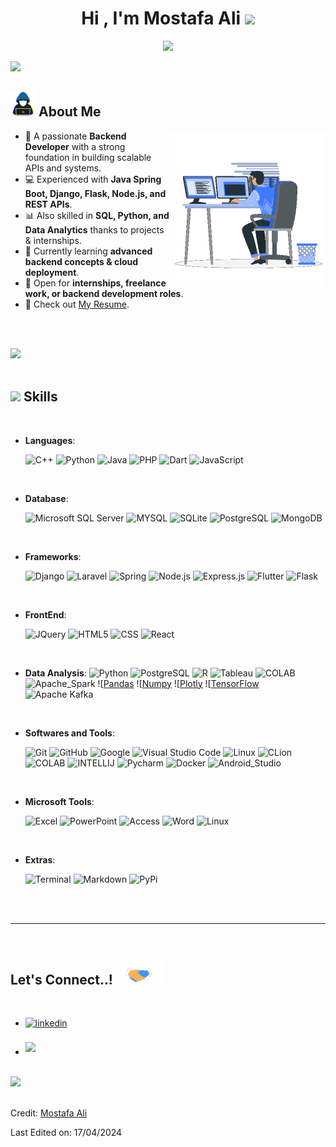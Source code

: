 <h1 align="center"><b>Hi , I'm Mostafa Ali </b><img src="https://media.giphy.com/media/hvRJCLFzcasrR4ia7z/giphy.gif" width="35"></h1>
<!--  -->
<!-- <p align="center" style="left:200px;">
	<a href="https://github.com/DenverCoder1/readme-typing-svg"><img src="https://readme-typing-svg.demolab.com?font=Fira+Code&weight=500&size=25&duration=2500&pause=500&random=false&width=435&lines=Al-Slamo+Alykom;Data+Analysis+%26+ML+Learner;FCAI+Student;Adore+Python+very+much;Love+eFootball"></a>
<!--[![Typing SVG](https://readme-typing-svg.demolab.com?font=Fira+Code&weight=500&size=25&duration=2500&pause=500&random=false&width=435&lines=Al-Slamo+Alykom;Data+Analysis+%26+ML+Learner;FCAI+Student;Adore+Python+very+much;Love+eFootbale)](https://git.io/typing-svg)-->


<p align="center">
  <a href="https://github.com/DenverCoder1/readme-typing-svg">
    <img src="https://readme-typing-svg.demolab.com?font=Fira+Code&weight=500&size=25&duration=2500&pause=500&random=false&width=435&lines=Al-Slamo+Alykom;Backend+Developer;FCAI+Fresh+Graduate;Love+Building+APIs;Passionate+about+Coding;Big+Fan+to+Al-Ahly+FC">
  </a>
</p>

<img src="https://user-images.githubusercontent.com/73097560/115834477-dbab4500-a447-11eb-908a-139a6edaec5c.gif"><br>


## <img src="https://github.com/0xAbdulKhalid/0xAbdulKhalid/raw/main/assets/mdImages/about_me.gif" width="40px"> **About Me**

<picture> 
  <img align="right" src="https://github.com/0xAbdulKhalid/0xAbdulKhalid/raw/main/assets/mdImages/Right_Side.gif" width="250px">
</picture>

- 🎯 A passionate **Backend Developer** with a strong foundation in building scalable APIs and systems.  
- 💻 Experienced with **Java Spring Boot, Django, Flask, Node.js, and REST APIs**.  
- 📊 Also skilled in **SQL, Python, and Data Analytics** thanks to projects & internships.  
- 🌱 Currently learning **advanced backend concepts & cloud deployment**.  
- 🚀 Open for **internships, freelance work, or backend development roles**.  
- 📄 Check out [My Resume](https://drive.google.com/file/d/1k-Uf3Aahe7U7J-FFg5OiYTyp3wsioCnV/view?usp=drive_link).  


<br><br>

<img src="https://user-images.githubusercontent.com/73097560/115834477-dbab4500-a447-11eb-908a-139a6edaec5c.gif"><br><br>

## <img src="https://media2.giphy.com/media/QssGEmpkyEOhBCb7e1/giphy.gif?cid=ecf05e47a0n3gi1bfqntqmob8g9aid1oyj2wr3ds3mg700bl&rid=giphy.gif" width ="25"><b> Skills</b>
<br>

<p align="center">

- **Languages**:
    
    ![C++](https://img.shields.io/badge/C++%20-%2300599C.svg?style=for-the-badge&logo=c%2B%2B&logoColor=white)
    ![Python](https://img.shields.io/badge/Python%20-%2314354C.svg?style=for-the-badge&logo=python&logoColor=white)
    ![Java](https://img.shields.io/badge/Java-ED8B00?style=for-the-badge&logo=openjdk&logoColor=white)
    ![PHP](https://img.shields.io/badge/PHP-777BB4?style=for-the-badge&logo=php&logoColor=white)
    ![Dart](https://img.shields.io/badge/Dart-0175C2?style=for-the-badge&logo=dart&logoColor=white)
    ![JavaScript](https://img.shields.io/badge/JavaScript-323330?style=for-the-badge&logo=javascript&logoColor=F7DF1E)
    
    

    
<br>   
    
- **Database**:

    ![Microsoft SQL Server](https://img.shields.io/badge/Microsoft%20SQL%20Server-CC2927?style=for-the-badge&logo=microsoft%20sql%20server&logoColor=white)
    ![MYSQL](https://img.shields.io/badge/MySQL-00000F?style=for-the-badge&logo=mysql&logoColor=white)
    ![SQLite](https://img.shields.io/badge/SQLite-07405E?style=for-the-badge&logo=sqlite&logoColor=white)
    ![PostgreSQL](https://img.shields.io/badge/PostgreSQL-316192?style=for-the-badge&logo=postgresql&logoColor=white)
    ![MongoDB](https://img.shields.io/badge/MongoDB-4EA94B?style=for-the-badge&logo=mongodb&logoColor=white)


<br>   
    
- **Frameworks**:

    ![Django](https://img.shields.io/badge/Django-092E20?style=for-the-badge&logo=django&logoColor=white)
    ![Laravel](https://img.shields.io/badge/Laravel-FF2D20?style=for-the-badge&logo=laravel&logoColor=white)
    ![Spring](https://img.shields.io/badge/Spring-6DB33F?style=for-the-badge&logo=spring&logoColor=white)
    ![Node.js](https://img.shields.io/badge/Node.js-43853D?style=for-the-badge&logo=node.js&logoColor=white)
    ![Express.js](https://img.shields.io/badge/Express%20js-000000?style=for-the-badge&logo=express&logoColor=white)
    ![Flutter](https://img.shields.io/badge/Flutter-02569B?style=for-the-badge&logo=flutter&logoColor=white)
    ![Flask](https://img.shields.io/badge/Flask-000000?style=for-the-badge&logo=flask&logoColor=white)


<br>  

- **FrontEnd**:
  
    ![JQuery](https://img.shields.io/badge/jQuery-0769AD?style=for-the-badge&logo=jquery&logoColor=white)
    ![HTML5](https://img.shields.io/badge/HTML-239120?style=for-the-badge&logo=html5&logoColor=white)
    ![CSS](https://img.shields.io/badge/CSS-239120?&style=for-the-badge&logo=css3&logoColor=white)
    ![React](https://img.shields.io/badge/React-20232A?style=for-the-badge&logo=react&logoColor=61DAFB)
   


<br>

- **Data Analysis**:
    ![Python](https://img.shields.io/badge/Python%20-%2314354C.svg?style=for-the-badge&logo=python&logoColor=white)
    ![PostgreSQL](https://img.shields.io/badge/PostgreSQL-316192?style=for-the-badge&logo=postgresql&logoColor=white)
    ![R](https://img.shields.io/badge/R-276DC3?style=for-the-badge&logo=r&logoColor=white)
    ![Tableau](https://img.shields.io/badge/Tableau-E97627?style=for-the-badge&logo=Tableau&logoColor=white)
    ![COLAB](https://img.shields.io/badge/Colab-F9AB00?style=for-the-badge&logo=googlecolab&color=525252)
    ![Apache_Spark](https://img.shields.io/badge/Apache_Spark-FFFFFF?style=for-the-badge&logo=apachespark&logoColor=#E35A16)
    ![[Pandas](https://img.shields.io/badge/Pandas-2C2D72?style=for-the-badge&logo=pandas&logoColor=white)
    ![[Numpy](https://img.shields.io/badge/Numpy-777BB4?style=for-the-badge&logo=numpy&logoColor=white)
    ![[Plotly](https://img.shields.io/badge/Plotly-239120?style=for-the-badge&logo=plotly&logoColor=white)
    ![[TensorFlow](https://img.shields.io/badge/TensorFlow-FF6F00?style=for-the-badge&logo=TensorFlow&logoColor=white)
    ![Apache Kafka](https://img.shields.io/badge/Apache%20Kafka-000?style=for-the-badge&logo=apachekafka)

    
<br>

- **Softwares and Tools**:

    ![Git](https://img.shields.io/badge/git-%23F05033.svg?style=for-the-badge&logo=git&logoColor=white)
    ![GitHub](https://img.shields.io/badge/github-%23121011.svg?style=for-the-badge&logo=github&logoColor=white)
    ![Google](https://img.shields.io/badge/google-%234285F4.svg?style=for-the-badge&logo=google&logoColor=white)
    ![Visual Studio Code](https://img.shields.io/badge/Visual%20Studio%20Code-0078d7.svg?style=for-the-badge&logo=visual-studio-code&logoColor=white)
    ![Linux](https://img.shields.io/badge/Linux-FCC624?style=for-the-badge&logo=linux&logoColor=black) 
    ![CLion](https://img.shields.io/badge/CLion-000000?style=for-the-badge&logo=clion&logoColor=white) 
    ![COLAB](https://img.shields.io/badge/Colab-F9AB00?style=for-the-badge&logo=googlecolab&color=525252) 
    ![INTELLIJ](https://img.shields.io/badge/IntelliJ_IDEA-000000.svg?style=for-the-badge&logo=intellij-idea&logoColor=white) 
    ![Pycharm](https://img.shields.io/badge/PyCharm-000000.svg?&style=for-the-badge&logo=PyCharm&logoColor=white)
    ![Docker](https://img.shields.io/badge/Docker-2CA5E0?style=for-the-badge&logo=docker&logoColor=white)
    ![Android_Studio](https://img.shields.io/badge/Android_Studio-3DDC84?style=for-the-badge&logo=android-studio&logoColor=white)

<br>


- **Microsoft Tools**:

    ![Excel](https://img.shields.io/badge/Microsoft_Excel-217346?style=for-the-badge&logo=microsoft-excel&logoColor=white)
    ![PowerPoint](https://img.shields.io/badge/Microsoft_PowerPoint-B7472A?style=for-the-badge&logo=microsoft-powerpoint&logoColor=white)
    ![Access](https://img.shields.io/badge/Microsoft_Access-A4373A?style=for-the-badge&logo=microsoft-access&logoColor=white)
    ![Word](https://img.shields.io/badge/Microsoft_Word-2B579A?style=for-the-badge&logo=microsoft-word&logoColor=white)
    ![Linux](https://img.shields.io/badge/Linux-FCC624?style=for-the-badge&logo=linux&logoColor=black) 

<br>

- **Extras**:

    ![Terminal](https://img.shields.io/badge/Terminal-%23054020?style=for-the-badge&logo=gnu-bash&logoColor=white)
    ![Markdown](https://img.shields.io/badge/markdown-%23000000.svg?style=for-the-badge&logo=markdown&logoColor=white)
    ![PyPi](https://img.shields.io/badge/pypi-3775A9?style=for-the-badge&logo=pypi&logoColor=white)


</p>

<br>
<br>

-----

<br>

## <b> Let's Connect..!</b><img src="https://github.com/0xAbdulKhalid/0xAbdulKhalid/raw/main/assets/mdImages/handshake.gif" width ="80">
<br>
<div align='left'>

<ul>

<li>
<a href="https://www.linkedin.com/in/mostafa-ali-1b785a223/" target="_blank">
<img src="https://img.shields.io/badge/linkedin:  Mostafa%20Ali-%2300acee.svg?color=405DE6&style=for-the-badge&logo=linkedin&logoColor=white" alt=linkedin style="margin-bottom: 5px;"/>
</a>
</li>

<br>

<li>
<a href="mostafaali55589@gmail.com" target="_blank">
<img src="https://img.shields.io/badge/gmail: Mostafa_Ali-%23EA4335.svg?style=for-the-badge&logo=gmail&logoColor=white" t=mail style="margin-bottom: 5px;" />
</a>
</li>
	
</ul>
</div>

<br>
<img src="https://user-images.githubusercontent.com/73097560/115834477-dbab4500-a447-11eb-908a-139a6edaec5c.gif">
<br>
<br>

Credit: [Mostafa Ali](https://github.com/Mostafadars)

Last Edited on: 17/04/2024
